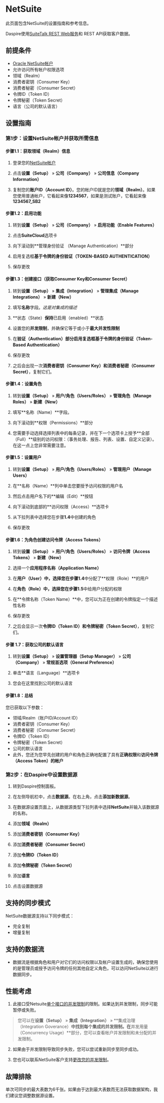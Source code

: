 # NetSuite

此页面包含NetSuite的设置指南和参考信息。

Daspire使用[SuiteTalk REST Web服务](https://docs.oracle.com/en/cloud/saas/netsuite/ns-online-help/chapter_1540391670.html)和 REST API获取客户数据。

## 前提条件

* [Oracle NetSuite帐户](https://system.netsuite.com/pages/customerlogin.jsp?country=US)
* 允许访问所有帐户权限选项
* 领域（Realm）
* 消费者密钥（Consumer Key）
* 消费者秘密（Consumer Secret）
* 令牌ID（Token ID）
* 令牌秘密（Token Secret）
* 语言（公司的默认语言）

## 设置指南

### 第1步：设置NetSuite帐户并获取所需信息

#### 步骤1.1：获取领域（Realm）信息

1. 登录您的[NetSuite帐户](https://system.netsuite.com/pages/customerlogin.jsp?country=US)

2. 点击**设置（Setup）** » **公司（Company）** » **公司信息（Company Information）**

3. 复制您的**账户ID（Account ID）**。您的帐户ID就是您的**领域（Realm）**。如果您使用普通帐户，它看起来像**1234567**，如果是测试账户，它看起来像**1234567\_SB2**

#### 步骤1.2：启用功能

1. 转到**设置（Setup）** » **公司（Company）** » **启用功能（Enable Features）**

2. 点击**SuiteCloud**选项卡

3. 向下滚动到**管理身份验证	（Manage Authentication）**部分

4. 启用复选框**基于令牌的身份验证（TOKEN-BASED AUTHENTICATION）**

5. 保存更改

#### 步骤1.3：创建接口（获取Consumer Key和Consumer Secret）

1. 转到**设置（Setup）** » **集成（Integration）** » **管理集成（Manage Integrations）** » **新建（New）**

2. 填写**名称**字段。_这是对集成的描述_

3. **状态（State）**保持**已启用（enabled）**状态

4. 设置您的**并发限制**，并确保它等于或小于**最大并发性限制**

5. 在**验证（Authentication）**部分启用复选框**基于令牌的身份验证（Token-Based Authentication）**

6. 保存更改

7. 之后会出现一次**消费者密钥（Consumer Key）**和**消费者秘密（Consumer Secret）**，复制它们。

#### 步骤1.4：设置角色

1. 转到**设置（Setup）** » **用户/角色（Users/Roles）** » **管理角色（Manage Roles）** » **新建（New）**

2. 填写**名称（Name）**字段。

3. 向下滚动到**权限（Permissions）**部分

4. 您需要手动选择选择列表中的每条记录，并在下一个选项卡上授予**全部（Full）**级别的访问权限：（事务处理、报告、列表、设置、自定义记录）。在这一点上您非常需要注意。

#### 步骤1.5：设置用户

1. 转到**设置（Setup）** » **用户/角色（Users/Roles）** » **管理用户（Manage Users）**

2. 在**名称（Name）**列中单击您要授予访问权限的用户名

3. 然后点击用户名下的**编辑（Edit）**按钮

4. 向下滚动到底部的**访问权限（Access）**选项卡

5. 从下拉列表中选择您在步骤**1.4**中创建的角色

6. 保存更改

#### 步骤1.6：为角色创建访问令牌（Access Tokens）

1. 转到**设置（Setup）** » **用户/角色（Users/Roles）** » **访问令牌（Access Tokens）** » **新建（New）**

2. 选择一个**应用程序名称（Application Name）**

3. 在**用户（User）**中，选择您在步骤**1.4**中分配了**权限（Role）**的用户

4. 在**角色（Role）**中，选择您在步骤**1.5**中给用户分配的权限

5. 在**令牌名称（Token Name）**中，您可以为正在创建的令牌指定一个描述性名称

6. 保存更改

7. 之后会显示一次**令牌ID（Token ID）**和**令牌秘密（Token Secret）**，复制它们。

#### 步骤 1.7：获取公司的默认语言

1. 转到**设置（Setup）** » **设置管理器（Setup Manager）** » **公司（Company）** » **常规首选项（General Preference）**

2. 单击**语言（Language）**选项卡

3. 您会在这里找到公司的默认语言

#### 步骤1.8：总结

您已获取以下参数：

* 领域/Realm（账户ID/Account ID）
* 消费者密钥（Consumer Key）
* 消费者秘密（Consumer Secret）
* 令牌ID（Token ID）
* 令牌秘密（Token Secret）
* 公司的默认语言
* 此外，您还为您早先创建的用户和角色正确地配置了具有**正确权限**和**访问令牌（Access Token）**的**帐户**

### 第2步：在Daspire中设置数据源

1. 转到Daspire控制面板。

2. 在左侧导航栏中，点击**数据源**。在右上角，点击**添加新数据源**。

3. 在数据源设置页面上，从数据源类型下拉列表中选择**NetSuite**并输入该数据源的名称。

4. 添加**领域（Realm）**

5. 添加**消费者密钥（Consumer Key）**

6. 添加**消费者秘密（Consumer Secret）**

7. 添加**令牌ID（Token ID）**

8. 添加**令牌秘密（Token Secret）**

9. 添加**语言**

10. 点击设置数据源

## 支持的同步模式

NetSuite数据源支持以下同步模式：

* 完全复制
* 增量复制

## 支持的数据流

* 数据流是根据角色和用户对它们的访问权限以及帐户设置生成的，确保您使用的是管理员或授予访问令牌的任何其他自定义角色，可以访问NetSuite以进行数据同步。

## 性能考虑

1. 此接口受Netsuite[单个接口的并发限制](https://docs.oracle.com/en/cloud/saas/netsuite/ns-online-help/bridgehead_156224824287.html)的限制。如果达到并发限制，同步可能暂停或失败。

  > 您可以在**设置（Setup）** » **集成（Integration）** » **集成治理（Integration Goverance）**中找到每个集成的并发限制。在**并发用量（Concurrency Usage）**部分，您可以查看帐户并发限制和未分配的并发限制。

2. 如果由于并发限制导致同步失败，您可以尝试重新同步至同步成功。

3. 您也可以联系NetSuite客户支持[更改您的并发限制](https://docs.oracle.com/en/cloud/saas/netsuite/ns-online-help/section_164095787873.html#:~:text=By%20default%2C%20NetSuite%20Connector%20limits,limit%2C%20contact%20NetSuite%20Customer%20Support)。

## 故障排除

单次可同步的最大表数为6千张。如果由于达到最大表数而无法获取数据架构，我们建议您调整数据源设置。